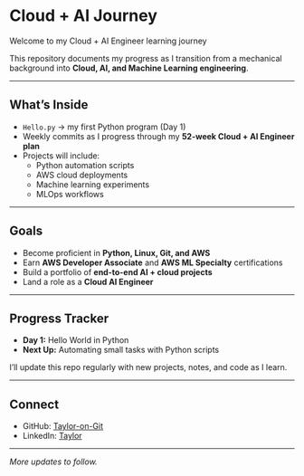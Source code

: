 #  Cloud + AI Journey

Welcome to my Cloud + AI Engineer learning journey   

This repository documents my progress as I transition from a mechanical background into **Cloud, AI, and Machine Learning engineering**.  

---

## What’s Inside
- `Hello.py` → my first Python program (Day 1)  
- Weekly commits as I progress through my **52-week Cloud + AI Engineer plan**  
- Projects will include:
  - Python automation scripts  
  - AWS cloud deployments  
  - Machine learning experiments  
  - MLOps workflows  

---

## Goals
- Become proficient in **Python, Linux, Git, and AWS**  
- Earn **AWS Developer Associate** and **AWS ML Specialty** certifications  
- Build a portfolio of **end-to-end AI + cloud projects**  
- Land a role as a **Cloud AI Engineer**  

---

## Progress Tracker
- **Day 1:** Hello World in Python  
- **Next Up:** Automating small tasks with Python scripts  

I’ll update this repo regularly with new projects, notes, and code as I learn.  

---

## Connect
- GitHub: [Taylor-on-Git](https://github.com/Taylor-on-Git)  
- LinkedIn: [Taylor](https://www.linkedin.com/in/taylor-gilmour-47259a320/)  

---

_More updates to follow._
